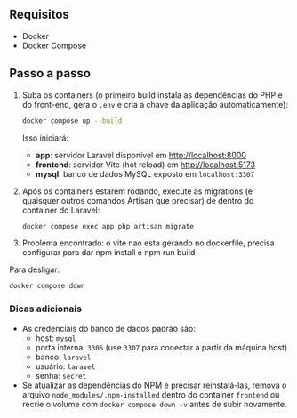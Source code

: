 ## Requisitos

- Docker
- Docker Compose

## Passo a passo

1. Suba os containers (o primeiro build instala as dependências do PHP e do
   front-end, gera o `.env` e cria a chave da aplicação automaticamente):

   ```bash
   docker compose up --build
   ```

   Isso iniciará:

   - **app**: servidor Laravel disponível em <http://localhost:8000>
   - **frontend**: servidor Vite (hot reload) em <http://localhost:5173>
   - **mysql**: banco de dados MySQL exposto em `localhost:3307`

2. Após os containers estarem rodando, execute as migrations (e quaisquer
   outros comandos Artisan que precisar) de dentro do container do Laravel:

   ```bash
   docker compose exec app php artisan migrate
   ```

3. Problema encontrado:
o vite nao esta gerando no dockerfile, precisa configurar para dar npm install e npm run build

Para desligar:
   ```bash
   docker compose down
   ```

### Dicas adicionais

- As credenciais do banco de dados padrão são:
  - host: `mysql`
  - porta interna: `3306` (use `3307` para conectar a partir da máquina host)
  - banco: `laravel`
  - usuário: `laravel`
  - senha: `secret`
- Se atualizar as dependências do NPM e precisar reinstalá-las, remova o arquivo
  `node_modules/.npm-installed` dentro do container `frontend` ou recrie o
  volume com `docker compose down -v` antes de subir novamente.
